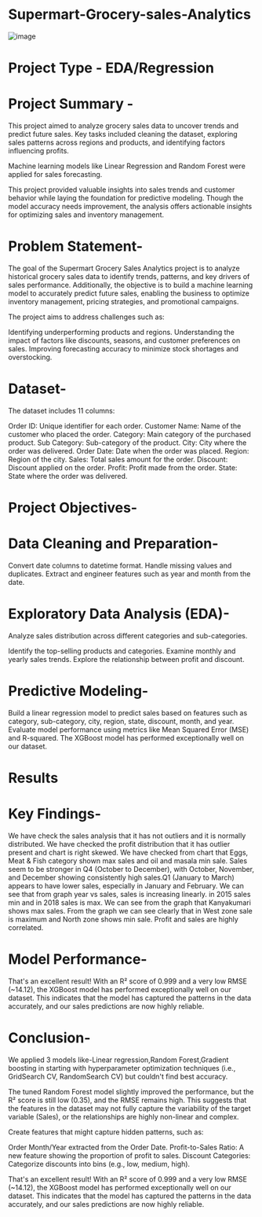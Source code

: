 # Supermart-Grocery-sales-Analytics

![image](https://github.com/user-attachments/assets/a25aafb3-1d95-435f-b990-e13122b6b3c0)


# Project Type - EDA/Regression

# Project Summary -
This project aimed to analyze grocery sales data to uncover trends and predict future sales. Key tasks included cleaning the dataset, exploring sales patterns across regions and products, and identifying factors influencing profits.

Machine learning models like Linear Regression and Random Forest were applied for sales forecasting.

This project provided valuable insights into sales trends and customer behavior while laying the foundation for predictive modeling. Though the model accuracy needs improvement, the analysis offers actionable insights for optimizing sales and inventory management.

# Problem Statement-
The goal of the Supermart Grocery Sales Analytics project is to analyze historical grocery sales data to identify trends, patterns, and key drivers of sales performance. Additionally, the objective is to build a machine learning model to accurately predict future sales, enabling the business to optimize inventory management, pricing strategies, and promotional campaigns.

The project aims to address challenges such as:

Identifying underperforming products and regions.
Understanding the impact of factors like discounts, seasons, and customer preferences on sales.
Improving forecasting accuracy to minimize stock shortages and overstocking.

# Dataset-
The dataset includes 11 columns:

Order ID: Unique identifier for each order.
Customer Name: Name of the customer who placed the order.
Category: Main category of the purchased product.
Sub Category: Sub-category of the product.
City: City where the order was delivered.
Order Date: Date when the order was placed.
Region: Region of the city.
Sales: Total sales amount for the order.
Discount: Discount applied on the order.
Profit: Profit made from the order.
State: State where the order was delivered.

# Project Objectives-
# Data Cleaning and Preparation-
Convert date columns to datetime format.
Handle missing values and duplicates.
Extract and engineer features such as year and month from the date.

# Exploratory Data Analysis (EDA)-
Analyze sales distribution across different categories and sub-categories.

Identify the top-selling products and categories.
Examine monthly and yearly sales trends.
Explore the relationship between profit and discount.

# Predictive Modeling-
Build a linear regression model to predict sales based on features such as category, sub-category, city, region, state, discount, month, and year.
Evaluate model performance using metrics like Mean Squared Error (MSE) and R-squared.
The XGBoost model has performed exceptionally well on our dataset.

# Results

# Key Findings-
We have check the sales analysis that it has not outliers and it is normally distributed.
We have checked the profit distribution that it has outlier present and chart is right skewed.
We have checked from  chart that Eggs, Meat & Fish category shown max sales and oil and masala min sale.
Sales seem to be stronger in Q4 (October to December), with October, November, and December showing consistently high sales.Q1 (January to March) appears to have lower sales, especially in January and February.
We can see that from graph year vs sales, sales is increasing linearly. in 2015 sales min and in 2018 sales is max.
We can see from the  graph that Kanyakumari shows max sales.
From the graph we can see clearly that in West zone sale is maximum and North zone shows min sale.
Profit and sales are highly correlated.

# Model Performance-
That's an excellent result! With an R² score of 0.999 and a very low RMSE (~14.12), the XGBoost model has performed exceptionally well on our dataset. This indicates that the model has captured the patterns in the data accurately, and our sales predictions are now highly reliable.


# Conclusion-
We applied 3 models like-Linear regression,Random Forest,Gradient boosting in starting with hyperparameter optimization techniques (i.e., GridSearch CV, RandomSearch CV) but couldn't find best accuracy.

The tuned Random Forest model slightly improved the performance, but the R² score is still low (0.35), and the RMSE remains high. This suggests that the features in the dataset may not fully capture the variability of the target variable (Sales), or the relationships are highly non-linear and complex.

Create features that might capture hidden patterns, such as:

Order Month/Year extracted from the Order Date. Profit-to-Sales Ratio: A new feature showing the proportion of profit to sales. Discount Categories: Categorize discounts into bins (e.g., low, medium, high).

That's an excellent result! With an R² score of 0.999 and a very low RMSE (~14.12), the XGBoost model has performed exceptionally well on our dataset. This indicates that the model has captured the patterns in the data accurately, and our sales predictions are now highly reliable.
